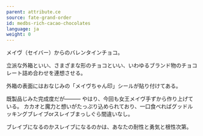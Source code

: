 ```yaml
---
parent: attribute.ce
source: fate-grand-order
id: medbs-rich-cacao-chocolates
language: ja
weight: 0
---
```


メイヴ（セイバー）からのバレンタインチョコ。

立派な外箱といい、さまざまな形のチョコといい、いわゆるブランド物のチョコレート詰め合わせを連想させる。

外箱の表面にはおなじみの「メイヴちゃん印」シールが貼り付けてある。

既製品じみた完成度だが―――
やはり、今回も女王メイヴ手ずから作り上げている。
カカオと魔力と想いがたっぷり込められており、一口食べればグッドルッキングブレイブorスレイブまっしぐら間違いなし。

ブレイブになるのかスレイブになるのかは、あなたの耐性と勇気と根性次第。
